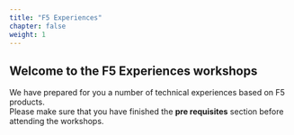 ```yaml
---
title: "F5 Experiences"
chapter: false
weight: 1
---
```



## Welcome to the F5 Experiences workshops

We have prepared for you a number of technical experiences based on F5 products.  
Please make sure that you have finished the **pre requisites** section before attending the workshops.